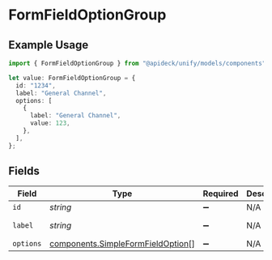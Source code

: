 # FormFieldOptionGroup

## Example Usage

```typescript
import { FormFieldOptionGroup } from "@apideck/unify/models/components";

let value: FormFieldOptionGroup = {
  id: "1234",
  label: "General Channel",
  options: [
    {
      label: "General Channel",
      value: 123,
    },
  ],
};
```

## Fields

| Field                                                                                  | Type                                                                                   | Required                                                                               | Description                                                                            | Example                                                                                |
| -------------------------------------------------------------------------------------- | -------------------------------------------------------------------------------------- | -------------------------------------------------------------------------------------- | -------------------------------------------------------------------------------------- | -------------------------------------------------------------------------------------- |
| `id`                                                                                   | *string*                                                                               | :heavy_minus_sign:                                                                     | N/A                                                                                    | 1234                                                                                   |
| `label`                                                                                | *string*                                                                               | :heavy_minus_sign:                                                                     | N/A                                                                                    | General Channel                                                                        |
| `options`                                                                              | [components.SimpleFormFieldOption](../../models/components/simpleformfieldoption.md)[] | :heavy_minus_sign:                                                                     | N/A                                                                                    |                                                                                        |